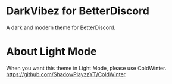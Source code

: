 # DarkVibez for BetterDiscord
A dark and modern theme for BetterDiscord.

# About Light Mode
When you want this theme in Light Mode, please use ColdWinter.
https://github.com/ShadowPlayzzYT/ColdWinter
